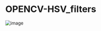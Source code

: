 # OPENCV-HSV_filters

![image](https://github.com/Gianlz/OPENCV-HSV_filters/assets/67298422/283ee081-2ff5-4ebe-99dd-26683553417d)
